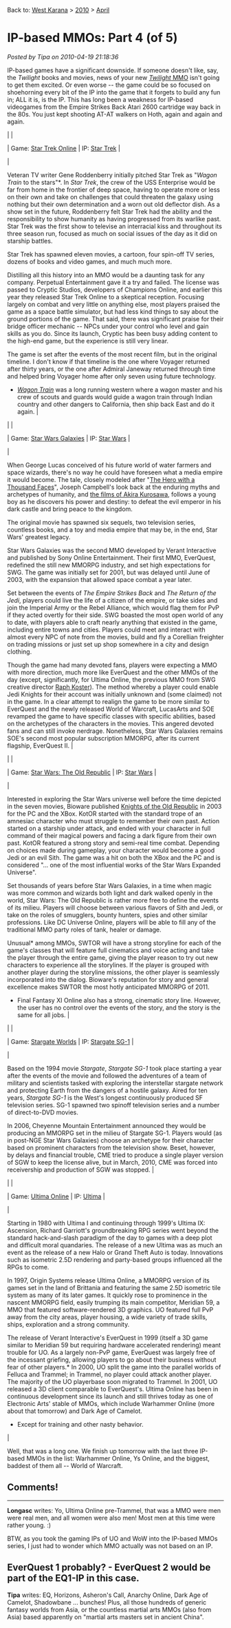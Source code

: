 Back to: [West Karana](/posts/westkarana.md) > [2010](/posts/2010/westkarana.md) > [April](./westkarana.md)
# IP-based MMOs: Part 4 (of 5)

*Posted by Tipa on 2010-04-19 21:18:36*

IP-based games have a significant downside. If someone doesn't like, say, the *Twilight* books and movies, news of your new [*Twilight* MMO](http://www.massively.com/2009/07/28/theres-a-er-twilight-mmo-coming/) isn't going to get them excited. Or even worse -- the game could be so focused on shoehorning every bit of the IP into the game that it forgets to build any fun in; ALL it is, is the IP. This has long been a weakness for IP-based videogames from the Empire Strikes Back Atari 2600 cartridge way back in the 80s. You just kept shooting AT-AT walkers on Hoth, again and again and again.





|  |

| Game: [Star Trek Online](http://www.startrekonline.com/) |
 IP: [Star Trek](http://www.startrek.com/startrek/view/index.html) |


| 

Veteran TV writer Gene Roddenberry initially pitched Star Trek as "*Wagon Train* to the stars"*. In *Star Trek*, the crew of the USS Enterprise would be far from home in the frontier of deep space, having to operate more or less on their own and take on challenges that could threaten the galaxy using nothing but their own determination and a worn out old deflector dish. As a show set in the future, Roddenberry felt Star Trek had the ability and the responsibility to show humanity as having progressed from its warlike past. Star Trek was the first show to televise an interracial kiss and throughout its three season run, focused as much on social issues of the day as it did on starship battles.

Star Trek has spawned eleven movies, a cartoon, four spin-off TV series, dozens of books and video games, and much much more.

Distilling all this history into an MMO would be a daunting task for any company. Perpetual Entertainment gave it a try and failed. The license was passed to Cryptic Studios, developers of Champions Online, and earlier this year they released Star Trek Online to a skeptical reception. Focusing largely on combat and very little on anything else, most players praised the game as a space battle simulator, but had less kind things to say about the ground portions of the game. That said, there was significant praise for their bridge officer mechanic -- NPCs under your control who level and gain skills as you do. Since its launch, Cryptic has been busy adding content to the high-end game, but the experience is still very linear.

The game is set after the events of the most recent film, but in the original timeline. I don't know if that timeline is the one where Voyager returned after thirty years, or the one after Admiral Janeway returned through time and helped bring Voyager home after only seven using future technology.

* *[Wagon Train](http://en.wikipedia.org/wiki/Wagon_Train)* was a long running western where a wagon master and his crew of scouts and guards would guide a wagon train through Indian country and other dangers to California, then ship back East and do it again.
 |


|  |

| Game: [Star Wars Galaxies](http://starwarsgalaxies.station.sony.com/) |
 IP: [Star Wars](http://www.starwars.com/) |


| 

When George Lucas conceived of his future world of water farmers and space wizards, there's no way he could have foreseen what a media empire it would become. The tale, closely modeled after "[The Hero with a Thousand Faces](http://en.wikipedia.org/wiki/The_Hero_with_a_Thousand_Faces)", Joseph Campbell's look back at the enduring myths and archetypes of humanity, and [the films of Akira Kurosawa](http://www.criterion.com/films/655-the-hidden-fortress), follows a young boy as he discovers his power and destiny: to defeat the evil emperor in his dark castle and bring peace to the kingdom.

The original movie has spawned six sequels, two television series, countless books, and a toy and media empire that may be, in the end, Star Wars' greatest legacy.

Star Wars Galaxies was the second MMO developed by Verant Interactive and published by Sony Online Entertainment. Their first MMO, EverQuest, redefined the still new MMORPG industry, and set high expectations for SWG. The game was initially set for 2001, but was delayed until June of 2003, with the expansion that allowed space combat a year later.

Set between the events of *The Empire Strikes Back* and *The Return of the Jedi*, players could live the life of a citizen of the empire, or take sides and join the Imperial Army or the Rebel Alliance, which would flag them for PvP if they acted overtly for their side. SWG boasted the most open world of any to date, with players able to craft nearly anything that existed in the game, including entire towns and cities. Players could meet and interact with almost every NPC of note from the movies, build and fly a Corellian freighter on trading missions or just set up shop somewhere in a city and design clothing.

Though the game had many devoted fans, players were expecting a MMO with more direction, much more like EverQuest and the other MMOs of the day (except, significantly, for Ultima Online, the previous MMO from SWG creative director [Raph Koster](http://en.wikipedia.org/wiki/Raph_Koster)). The method whereby a player could enable Jedi Knights for their account was initially unknown and (some claimed) not in the game. In a clear attempt to realign the game to be more similar to EverQuest and the newly released World of Warcraft, LucasArts and SOE revamped the game to have specific classes with specific abilities, based on the archetypes of the characters in the movies. This angered devoted fans and can still invoke nerdrage. Nonetheless, Star Wars Galaxies remains SOE's second most popular subscription MMORPG, after its current flagship, EverQuest II.
 |


|  |

| Game: [Star Wars: The Old Republic](http://www.swtor.com/) |
 IP: [Star Wars](http://www.starwars.com/) |


| 

Interested in exploring the Star Wars universe well before the time depicted in the seven movies, Bioware published [Knights of the Old Republic](http://en.wikipedia.org/wiki/Star_Map_(Star_Wars)) in 2003 for the PC and the XBox. KotOR started with the standard trope of an amnesiac character who must struggle to remember their own past. Action started on a starship under attack, and ended with your character in full command of their magical powers and facing a dark figure from their own past. KotOR featured a strong story and semi-real time combat. Depending on choices made during gameplay, your character would become a good Jedi or an evil Sith. The game was a hit on both the XBox and the PC and is considered "... one of the most influential works of the Star Wars Expanded Universe".

Set thousands of years before Star Wars Galaxies, in a time when magic was more common and wizards both light and dark walked openly in the world, Star Wars: The Old Republic is rather more free to define the events of its milieu. Players will choose between various flavors of Sith and Jedi, or take on the roles of smugglers, bounty hunters, spies and other similar professions. Like DC Universe Online, players will be able to fill any of the traditional MMO party roles of tank, healer or damage.

Unusual* among MMOs, SWTOR will have a strong storyline for each of the game's classes that will feature full cinematics and voice acting and take the player through the entire game, giving the player reason to try out new characters to experience all the storylines. If the player is grouped with another player during the storyline missions, the other player is seamlessly incorporated into the dialog. Bioware's reputation for story and general excellence makes SWTOR the most hotly anticipated MMORPG of 2011.

* Final Fantasy XI Online also has a strong, cinematic story line. However, the user has no control over the events of the story, and the story is the same for all jobs.
 |


|  |

| Game: [Stargate Worlds](http://www.stargateworlds.com/) |
 IP: [Stargate SG-1](http://www.syfy.com/stargate/) |


| 

Based on the 1994 movie *Stargate*, *Stargate SG-1* took place starting a year after the events of the movie and followed the adventures of a team of military and scientists tasked with exploring the interstellar stargate network and protecting Earth from the dangers of a hostile galaxy. Aired for ten years, *Stargate SG-1* is the West's longest continuously produced SF television series. SG-1 spawned two spinoff television series and a number of direct-to-DVD movies.

In 2006, Cheyenne Mountain Entertainment announced they would be producing an MMORPG set in the milieu of Stargate SG-1. Players would (as in post-NGE Star Wars Galaxies) choose an archetype for their character based on prominent characters from the television show. Beset, however, by delays and financial trouble, CME tried to produce a single player version of SGW to keep the license alive, but in March, 2010, CME was forced into receivership and production of SGW was stopped.
 |


|  |

| Game: [Ultima Online](http://www.uoherald.com/) |
 IP: [Ultima](http://www.notableultima.com/collectibles/OriginHistory.html) |


| 

Starting in 1980 with Ultima I and continuing through 1999's Ultima IX: Ascension, Richard Garriott's groundbreaking RPG series went beyond the standard hack-and-slash paradigm of the day to games with a deep plot and difficult moral quandaries. The release of a new Ultima was as much an event as the release of a new Halo or Grand Theft Auto is today. Innovations such as isometric 2.5D rendering and party-based groups influenced all the RPGs to come.

In 1997, Origin Systems release Ultima Online, a MMORPG version of its games set in the land of Brittania and featuring the same 2.5D isometric tile system as many of its later games. It quickly rose to prominence in the nascent MMORPG field, easily trumping its main competitor, Meridian 59, a MMO that featured software-rendered 3D graphics. UO featured full PvP away from the city areas, player housing, a wide variety of trade skills, ships, exploration and a strong community.

The release of Verant Interactive's EverQuest in 1999 (itself a 3D game similar to Meridian 59 but requiring hardware accelerated rendering) meant trouble for UO. As a largely non-PvP game, EverQuest was largely free of the incessant griefing, allowing players to go about their business without fear of other players.* In 2000, UO split the game into the parallel worlds of Felluca and Trammel; in Trammel, no player could attack another player. The majority of the UO playerbase soon migrated to Trammel. In 2001, UO released a 3D client comparable to EverQuest's. Ultima Online has been in continuous development since its launch and still thrives today as one of Electronic Arts' stable of MMOs, which include Warhammer Online (more about that tomorrow) and Dark Age of Camelot.

* Except for training and other nasty behavior.

 |





Well, that was a long one. We finish up tomorrow with the last three IP-based MMOs in the list: Warhammer Online, Ys Online, and the biggest, baddest of them all -- World of Warcraft.

## Comments!
---
**Longasc** writes: Yo, Ultima Online pre-Trammel, that was a MMO were men were real men, and all women were also men! Most men at this time were rather young. :)

BTW, as you took the gaming IPs of UO and WoW into the IP-based MMOs series, I just had to wonder which MMO actually was not based on an IP.

EverQuest 1 probably? - EverQuest 2 would be part of the EQ1-IP in this case.
---
**Tipa** writes: EQ, Horizons, Asheron's Call, Anarchy Online, Dark Age of Camelot, Shadowbane ... bunches! Plus, all those hundreds of generic fantasy worlds from Asia, or the countless martial arts MMOs (also from Asia) based apparently on "martial arts masters set in ancient China".

